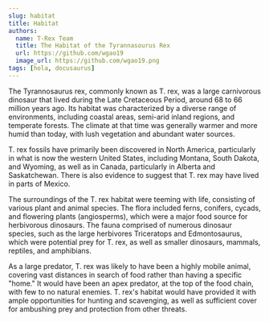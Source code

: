 ```yaml
---
slug: habitat
title: Habitat
authors:
  name: T-Rex Team
  title: The Habitat of the Tyrannasourus Rex
  url: https://github.com/wgao19
  image_url: https://github.com/wgao19.png
tags: [hola, docusaurus]
---
```


The Tyrannosaurus rex, commonly known as T. rex, was a large carnivorous dinosaur that lived during the Late Cretaceous Period, around 68 to 66 million years ago. Its habitat was characterized by a diverse range of environments, including coastal areas, semi-arid inland regions, and temperate forests. The climate at that time was generally warmer and more humid than today, with lush vegetation and abundant water sources.

T. rex fossils have primarily been discovered in North America, particularly in what is now the western United States, including Montana, South Dakota, and Wyoming, as well as in Canada, particularly in Alberta and Saskatchewan. There is also evidence to suggest that T. rex may have lived in parts of Mexico.

The surroundings of the T. rex habitat were teeming with life, consisting of various plant and animal species. The flora included ferns, conifers, cycads, and flowering plants (angiosperms), which were a major food source for herbivorous dinosaurs. The fauna comprised of numerous dinosaur species, such as the large herbivores Triceratops and Edmontosaurus, which were potential prey for T. rex, as well as smaller dinosaurs, mammals, reptiles, and amphibians.

As a large predator, T. rex was likely to have been a highly mobile animal, covering vast distances in search of food rather than having a specific "home." It would have been an apex predator, at the top of the food chain, with few to no natural enemies. T. rex's habitat would have provided it with ample opportunities for hunting and scavenging, as well as sufficient cover for ambushing prey and protection from other threats.
